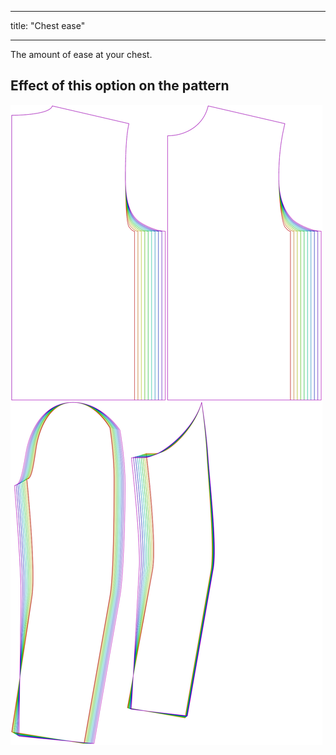 - - -
title: "Chest ease"
- - -

The amount of ease at your chest.

## Effect of this option on the pattern

![This image shows the effect of this option by superimposing several variants that have a different value for this option](bent_chestease_sample.svg "Effect of this option on the pattern")

